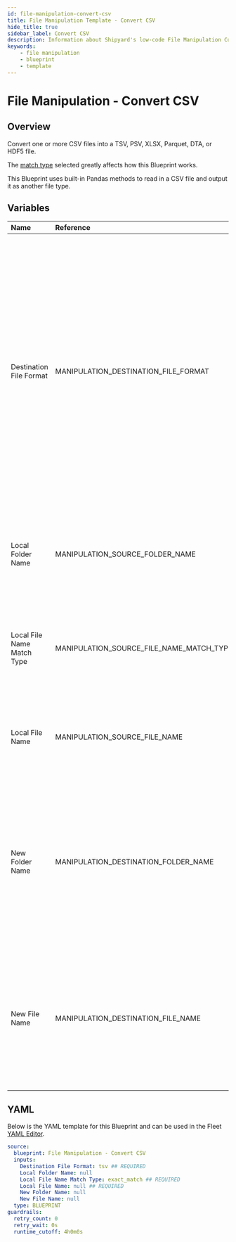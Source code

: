 ```yaml
---
id: file-manipulation-convert-csv
title: File Manipulation Template - Convert CSV
hide_title: true
sidebar_label: Convert CSV
description: Information about Shipyard's low-code File Manipulation Convert CSV blueprint. Convert a CSV file into a TSV, PSV, XLSX, Parquet, DTA, or HDF5 file.
keywords:
    - file manipulation
    - blueprint
    - template
---
```


# File Manipulation - Convert CSV

## Overview

Convert one or more CSV files into a TSV, PSV, XLSX, Parquet, DTA, or HDF5 file.

The [match type](https://www.shipyardapp.com/docs/reference/blueprint-library/match-type/) selected greatly affects how this Blueprint works.

This Blueprint uses built-in Pandas methods to read in a CSV file and output it as another file type.



## Variables

| Name | Reference | Type | Required | Default | Options | Description |
|:---|:---|:---|:---|:---|:---|:---|
| Destination File Format | MANIPULATION_DESTINATION_FILE_FORMAT | Select | :white_check_mark: | `tsv` | Tab-Separated File (.tsv): `tsv`<br></br><br></br>Pipe-Separated File (.psv): `psv`<br></br><br></br>Excel File (.xlsx): `xlsx`<br></br><br></br>Parquet (.parquet): `parquet`<br></br><br></br>Stata (.dta): `stata`<br></br><br></br>HDF5 (.h5): `hdf5` | Type of file that you want the CSV file(s) converted into. |
| Local Folder Name | MANIPULATION_SOURCE_FOLDER_NAME | Alphanumeric | :heavy_minus_sign: | - | - | Name of the local folder on Shipyard where the target file lives. If left blank, will look in the home directory. |
| Local File Name Match Type | MANIPULATION_SOURCE_FILE_NAME_MATCH_TYPE | Select | :white_check_mark: | `exact_match` | Exact Match: `exact_match`<br></br><br></br>Regex Match: `regex_match` | Determines if the text in `Local File Name` will look for one file with exact match, or multiple files using regex. |
| Local File Name | MANIPULATION_SOURCE_FILE_NAME | Alphanumeric | :white_check_mark: | - | - | Name of the target file on Shipyard. Can be regex if `Match Type` is set accordingly. |
| New Folder Name | MANIPULATION_DESTINATION_FOLDER_NAME | Alphanumeric | :heavy_minus_sign: | - | - | Folder where the newly converted file(s) should be created on Shipyard. Leaving blank will place the file in the home directory. If the folder does not already exist, it will be created. |
| New File Name | MANIPULATION_DESTINATION_FILE_NAME | Alphanumeric | :heavy_minus_sign: | - | - | What to name the newly converted files on Shipyard. If left blank, defaults to the original file name(s) with an updated extension based on the selected file format. |


## YAML

Below is the YAML template for this Blueprint and can be used in the Fleet [YAML Editor](../../reference/fleets/yaml-editor.md).

```yaml
source:
  blueprint: File Manipulation - Convert CSV
  inputs:
    Destination File Format: tsv ## REQUIRED
    Local Folder Name: null 
    Local File Name Match Type: exact_match ## REQUIRED
    Local File Name: null ## REQUIRED
    New Folder Name: null 
    New File Name: null 
  type: BLUEPRINT
guardrails:
  retry_count: 0
  retry_wait: 0s
  runtime_cutoff: 4h0m0s
  
```
